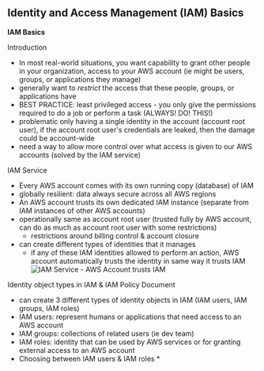 ## Identity and Access Management (IAM) Basics

**IAM Basics**

Introduction
* In most real-world situations, you want capability to grant other people in your organization, access to your AWS account (ie might be users, groups, or applications they manage)
* generally want to _restrict_ the access that these people, groups, or applications have 
* BEST PRACTICE: least privileged access - you only give the permissions required to do a job or perform a task (ALWAYS! DO! THIS!)
* problematic only having a single identity in the account (account root user), if the account root user's credentials are leaked, then the damage could be account-wide
* need a way to allow more control over what access is given to our AWS accounts (solved by the IAM service)

IAM Service
* Every AWS account comes with its own running copy (database) of IAM
* globally resilient: data always secure across all AWS regions
* An AWS account trusts its own dedicated IAM instance (separate from IAM instances of other AWS accounts)
* operationally same as account root user (trusted fully by AWS account, can do as much as account root user with some restrictions)
  * restrictions around billing control & account closure
* can create different types of identities that it manages
  * if any of these IAM identities allowed to perform an action, AWS account automatically trusts the identity in same way it trusts IAM 
![IAM Service - AWS Account trusts IAM](https://i.postimg.cc/KYfn1BWw/image11.png)

Identity object types in IAM & IAM Policy Document
* can create 3 different types of identity objects in IAM (IAM users, IAM groups, IAM roles)
* IAM users: represent humans or applications that need access to an AWS account
* IAM groups: collections of related users (ie dev team)
* IAM roles: identity that can be used by AWS services or for granting external access to an AWS account
* Choosing between IAM users & IAM roles
  * 
